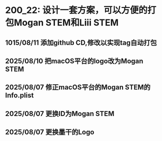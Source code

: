 # 200_22: 设计一套方案，可以方便的打包Mogan STEM和Liii STEM

## 1015/08/11 添加github CD,修改以实现tag自动打包
## 2025/08/10 把macOS平台的logo改为Mogan STEM
## 2025/08/07 修正macOS平台的Mogan STEM的Info.plist
## 2025/08/07 更换ID为Mogan STEM
## 2025/08/07 更换墨干的Logo
